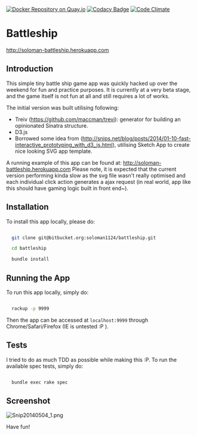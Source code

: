 [![Docker Repository on Quay.io](https://quay.io/repository/soloman1124/battleship/status "Docker Repository on Quay.io")](https://quay.io/repository/soloman1124/battleship)
[![Codacy Badge](https://www.codacy.com/project/badge/471e1ecbaf744ca88f2d78608e58a911)](https://www.codacy.com/app/soloman1124/battleship)
[![Code Climate](https://codeclimate.com/github/soloman1124/battleship/badges/gpa.svg)](https://codeclimate.com/github/soloman1124/battleship)

# Battleship

http://soloman-battleship.herokuapp.com


## Introduction

This simple tiny battle ship game app was quickly hacked up over the weekend for fun and practice purposes. It is currently at a very beta stage, and the game itself is not fun at all and still requires a lot of works.

The initial version was built utilising following:

* Treiv (https://github.com/maccman/trevi): generator for building an opinionated Sinatra structure.
* D3.js
* Borrowed some idea from (http://snips.net/blog/posts/2014/01-10-fast-interactive_prototyping_with_d3_js.html), utilising Sketch App to create nice looking SVG app template. 


A running example of this app can be found at: http://soloman-battleship.herokuapp.com
Please note, it is expected that the current version performing kinda slow as the svg file wasn't really optimised and each individual click action generates a ajax request (in real world, app like this should have gaming logic built in front end~).


## Installation

To install this app locally, please do:

```bash

  git clone git@bitbucket.org:soloman1124/battleship.git

  cd battleship  

  bundle install

```

## Running the App

To run this app locally, simply do:

```bash

  rackup -p 9999

```

Then the app can be accessed at `localhost:9999` through Chrome/Safari/Firefox (IE is untested :P ).


## Tests

I tried to do as much TDD as possible while making this :P. To run the available spec tests, simply do:

```bash

  bundle exec rake spec

```



## Screenshot

![Snip20140504_1.png](https://bitbucket.org/repo/4Mzxr9/images/1797548847-Snip20140504_1.png)

Have fun!
